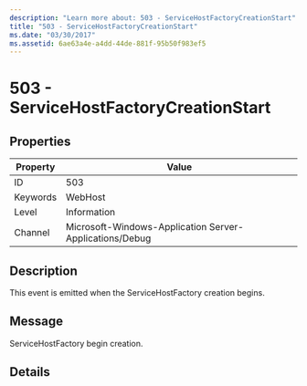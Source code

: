 ```yaml
---
description: "Learn more about: 503 - ServiceHostFactoryCreationStart"
title: "503 - ServiceHostFactoryCreationStart"
ms.date: "03/30/2017"
ms.assetid: 6ae63a4e-a4dd-44de-881f-95b50f983ef5
---
```

# 503 - ServiceHostFactoryCreationStart

## Properties

| Property | Value |
| - | - |
|ID|503|  
|Keywords|WebHost|  
|Level|Information|  
|Channel|Microsoft-Windows-Application Server-Applications/Debug|  
  
## Description  

 This event is emitted when the ServiceHostFactory creation begins.  
  
## Message  

 ServiceHostFactory begin creation.  
  
## Details
